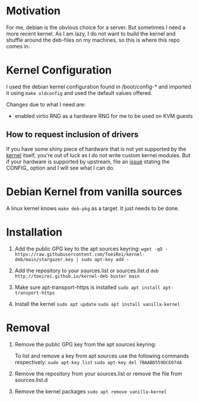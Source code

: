 # Motivation

For me, debian is the obvious choice for a server. But sometimes I need a more
recent kernel. As I am lazy, I do not want to build the kernel and shuffle 
around the deb-files on my machines, so this is where this repo comes in.

# Kernel Configuration

I used the debian kernel configuration found in /boot/config-* and imported 
it using `make oldconfig` and used the default values offered.

Changes due to what I need are:
- enabled virtio RNG as a hardware RNG for me to be used on KVM guests

## How to request inclusion of drivers
If you have some shiny piece of hardware that is not yet supported by the 
[kernel](https://kernel.org) itself, you're out of luck as I do not write 
custom kernel modules. But if your hardware is supported by upstream, file an
[issue](https://github.com/ToeiRei/kernel-deb/issues/new) stating the 
CONFIG_ option and I will see what I can do.

# Debian Kernel from vanilla sources

A linux kernel knows `make deb-pkg` as a target. It just needs to be done.

# Installation

1. Add the public GPG key to the apt sources keyring:
   `wget -qO - https://raw.githubusercontent.com/ToeiRei/kernel-deb/main/stargazer.key | sudo apt-key add -`

2. Add the repository to your sources.list or sources.list.d
   `deb http://toeirei.github.io/kernel-deb buster main`

3. Make sure apt-transport-https is installed
   `sudo apt install apt-transport-https`

4. Install the kernel
   `sudo apt update`
   `sudo apt install vanilla-kernel`

# Removal

1. Remove the public GPG key from the apt sources keyring:

   To list and remove a key from apt sources use the following commands respectively:
   `sudo apt-key list`
   `sudo apt-key del 7BAABD559DCE074A`

2. Remove the repository from your sources.list or remove the file from sources.list.d

3. Remove the kernel packages
   `sudo apt remove vanilla-kernel`
